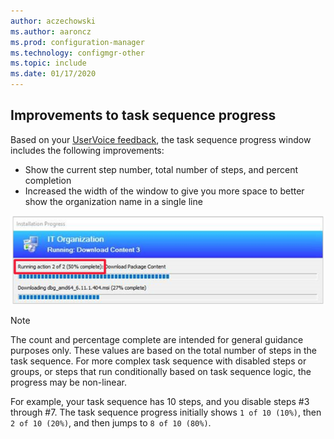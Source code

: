 ```yaml
---
author: aczechowski
ms.author: aaroncz
ms.prod: configuration-manager
ms.technology: configmgr-other
ms.topic: include
ms.date: 01/17/2020
---
```


## <a name="bkmk_tsprogress"></a> Improvements to task sequence progress

<!--5932692, fka 2356386-->

Based on your [UserVoice feedback](https://configurationmanager.uservoice.com/forums/300492-ideas/suggestions/33666679-add-the-complete-progression-status-in-the-progres), the task sequence progress window includes the following improvements:

- Show the current step number, total number of steps, and percent completion
- Increased the width of the window to give you more space to better show the organization name in a single line

![Example task sequence progress](../../media/2356386-task-sequence-progress.png)

> [!NOTE]
> The count and percentage complete are intended for general guidance purposes only. These values are based on the total number of steps in the task sequence. For more complex task sequence with disabled steps or groups, or steps that run conditionally based on task sequence logic, the progress may be non-linear.
>
> For example, your task sequence has 10 steps, and you disable steps #3 through #7. The task sequence progress initially shows `1 of 10 (10%)`, then `2 of 10 (20%)`, and then jumps to `8 of 10 (80%)`.
